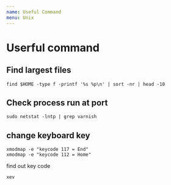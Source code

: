 ```yaml
---
name: Useful Command
menu: Unix
---
```



# Userful command

## Find largest files

```shell script
find $HOME -type f -printf '%s %p\n' | sort -nr | head -10
```

## Check process run at port 

```shell script
sudo netstat -lntp | grep varnish
```

## change keyboard key


```shell script
xmodmap -e "keycode 117 = End"
xmodmap -e "keycode 112 = Home"
```

find out key code 
```shell script
xev
```
